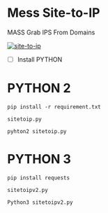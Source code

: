 # Mess Site-to-IP
MASS Grab IPS From Domains


<a href="https://prnt.sc/_fliuba2k9V7"><img src="https://img001.prntscr.com/file/img001/I-bco5IVTVam8wYoX_iB4Q.png" alt="site-to-ip" border="0" /></a>


- [ ] Install PYTHON

# PYTHON 2
```
pip install -r requirement.txt
```
```
sitetoip.py
```
```
pyhton2 sitetoip.py
```
# PYTHON 3
```
pip install requests
```
```
sitetoipv2.py
```

```
Python3 sitetoipv2.py
```



